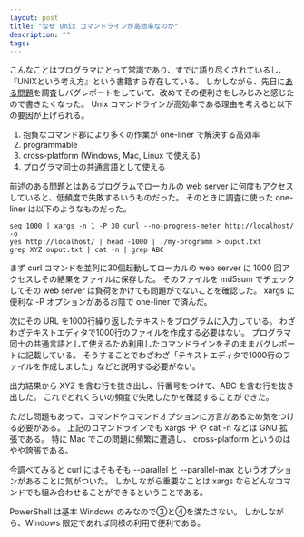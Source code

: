 ```yaml
---
layout: post
title: "なぜ Unix コマンドラインが高効率なのか"
description: ""
tags: 
---
```


こんなことはプログラマにとって常識であり、すでに語り尽くされているし、『UNIXという考え方』という書籍すら存在している。
しかしながら、先日に[ある問題](https://webkit.org/b/218375)を調査しバグレポートをしていて、改めてその便利さをしみじみと感じたので書きたくなった。
Unix コマンドラインが高効率である理由を考えると以下の要因が上げられる。

1. 抱負なコマンド郡により多くの作業が one-liner で解決する高効率
2. programmable
3. cross-platform (Windows, Mac, Linux で使える)
4. プログラマ同士の共通言語として使える

前述のある問題とはあるプログラムでローカルの web server に何度もアクセスしていると、低頻度で失敗するいうものだった。
そのときに調査に使った one-liner は以下のようなものだった。

~~~
seq 1000 | xargs -n 1 -P 30 curl --no-progress-meter http://localhost/ -o
yes http://localhost/ | head -1000 | ./my-programm > ouput.txt
grep XYZ ouput.txt | cat -n | grep ABC
~~~

まず curl コマンドを並列に30個起動してローカルの web server に 1000 回アクセスしその結果をファイルに保存した。
そのファイルを md5sum でチェックしてその web server は負荷をかけても問題がでないことを確認した。
xargs に便利な -P オプションがあるお陰で one-liner で済んだ。

次にその URL を1000行繰り返したテキストをプログラムに入力している。
わざわざテキストエディタで1000行のファイルを作成する必要はない。
プログラマ同士の共通言語として使えるため利用したコマンドラインをそのままバグレポートに記載している。
そうすることでわざわざ「テキストエディタで1000行のファイルを作成しました」などと説明する必要がない。

出力結果から XYZ を含む行を抜き出し、行番号をつけて、ABC を含む行を抜き出した。
これでどれくらいの頻度で失敗したかを確認することができた。

ただし問題もあって、コマンドやコマンドオプションに方言があるため気をつける必要がある。
上記のコマンドラインでも xargs -P や cat -n などは GNU 拡張である。
特に Mac でこの問題に頻繁に遭遇し、 cross-platform というのはやや誇張である。

今調べてみると curl にはそもそも --parallel と --parallel-max というオプションがあることに気がついた。
しかしながら重要なことは xargs ならどんなコマンドでも組み合わせることができるということである。

PowerShell は基本 Windows のみなので③と④を満たさない。
しかしながら、Windows 限定であれば同様の利用で便利である。

